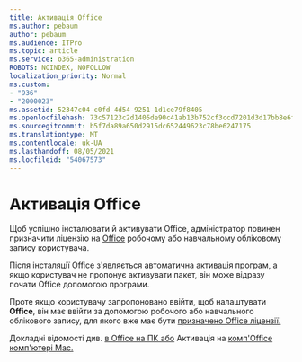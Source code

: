 ```yaml
---
title: Активація Office
ms.author: pebaum
author: pebaum
ms.audience: ITPro
ms.topic: article
ms.service: o365-administration
ROBOTS: NOINDEX, NOFOLLOW
localization_priority: Normal
ms.custom:
- "936"
- "2000023"
ms.assetid: 52347c04-c0fd-4d54-9251-1d1ce79f8405
ms.openlocfilehash: 73c57123c2d1405de90c41ab13b752cf3ccd7201d3d17bb8e6f6ae25a2e0e7ad
ms.sourcegitcommit: b5f7da89a650d2915dc652449623c78be6247175
ms.translationtype: MT
ms.contentlocale: uk-UA
ms.lasthandoff: 08/05/2021
ms.locfileid: "54067573"
---
```

# <a name="how-to-activate-office"></a>Активація Office

Щоб успішно інсталювати й активувати Office, адміністратор повинен призначити ліцензію на [Office](https://docs.microsoft.com/microsoft-365/admin/add-users/add-users) робочому або навчальному обліковому запису користувача.
  
Після інсталяції Office з'являється автоматична активація програм, а якщо користувач не пропонує активувати пакет, він може відразу почати Office допомогою програми.
  
Проте якщо користувачу запропоновано ввійти, щоб налаштувати **Office**, він має ввійти за допомогою робочого або навчального облікового запису, для якого вже має бути [призначено Office ліцензії.](https://docs.microsoft.com/microsoft-365/admin/add-users/add-users)
  
Докладні відомості див. [в Office на ПК або](https://support.office.com/article/5bd38f38-db92-448b-a982-ad170b1e187e?wt.mc_id=Alchemy_ClientDIA) Активація на [комп'Office комп'ютері Mac.](https://support.office.com/article/7f6646b1-bb14-422a-9ad4-a53410fcefb2?wt.mc_id=Alchemy_ClientDIA)
  